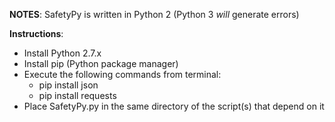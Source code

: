 **NOTES**:
SafetyPy is written in Python 2 (Python 3 *will* generate errors)


**Instructions**:
 * Install Python 2.7.x
 * Install pip (Python package manager)
 * Execute the following commands from terminal:
     * pip install json
     * pip install requests
 * Place SafetyPy.py in the same directory of the script(s) that depend on it

